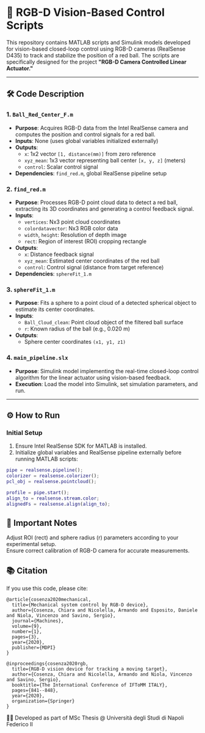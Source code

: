 # 🎯 RGB-D Vision-Based Control Scripts

This repository contains MATLAB scripts and Simulink models developed for vision-based closed-loop control using RGB-D cameras (RealSense D435) to track and stabilize the position of a red ball. The scripts are specifically designed for the project **"RGB-D Camera Controlled Linear Actuator."**

---

## 🛠️ Code Description

### 1. `Ball_Red_Center_F.m`

- **Purpose**: Acquires RGB-D data from the Intel RealSense camera and computes the position and control signals for a red ball.
- **Inputs**: None (uses global variables initialized externally)
- **Outputs**:
  - `x`: 1x2 vector `[1, distance(mm)]` from zero reference
  - `xyz_mean`: 1x3 vector representing ball center `[x, y, z]` (meters)
  - `control`: Scalar control signal
- **Dependencies**: `find_red.m`, global RealSense pipeline setup

### 2. `find_red.m`

- **Purpose**: Processes RGB-D point cloud data to detect a red ball, extracting its 3D coordinates and generating a control feedback signal.
- **Inputs**:
  - `vertices`: Nx3 point cloud coordinates
  - `colordatavector`: Nx3 RGB color data
  - `width`, `height`: Resolution of depth image
  - `rect`: Region of interest (ROI) cropping rectangle
- **Outputs**:
  - `x`: Distance feedback signal
  - `xyz_mean`: Estimated center coordinates of the red ball
  - `control`: Control signal (distance from target reference)
- **Dependencies**: `sphereFit_1.m`

### 3. `sphereFit_1.m`

- **Purpose**: Fits a sphere to a point cloud of a detected spherical object to estimate its center coordinates.
- **Inputs**:
  - `Ball_Cloud_clean`: Point cloud object of the filtered ball surface
  - `r`: Known radius of the ball (e.g., 0.020 m)
- **Outputs**:
  - Sphere center coordinates `(x1, y1, z1)`

### 4. `main_pipeline.slx`

- **Purpose**: Simulink model implementing the real-time closed-loop control algorithm for the linear actuator using vision-based feedback.
- **Execution**: Load the model into Simulink, set simulation parameters, and run.

---

## ⚙️ How to Run

### Initial Setup

1. Ensure Intel RealSense SDK for MATLAB is installed.
2. Initialize global variables and RealSense pipeline externally before running MATLAB scripts:

```matlab
pipe = realsense.pipeline();
colorizer = realsense.colorizer();
pcl_obj = realsense.pointcloud();

profile = pipe.start();
align_to = realsense.stream.color;
alignedFs = realsense.align(align_to);
```

## 📌 Important Notes
Adjust ROI (rect) and sphere radius (r) parameters according to your experimental setup.  <br>
Ensure correct calibration of RGB-D camera for accurate measurements.


## 📚 Citation
If you use this code, please cite:

```
@article{cosenza2020mechanical,
  title={Mechanical system control by RGB-D device},
  author={Cosenza, Chiara and Nicolella, Armando and Esposito, Daniele and Niola, Vincenzo and Savino, Sergio},
  journal={Machines},
  volume={9},
  number={1},
  pages={3},
  year={2020},
  publisher={MDPI}
}
```
```
@inproceedings{cosenza2020rgb,
  title={RGB-D vision device for tracking a moving target},
  author={Cosenza, Chiara and Nicolella, Armando and Niola, Vincenzo and Savino, Sergio},
  booktitle={The International Conference of IFToMM ITALY},
  pages={841--848},
  year={2020},
  organization={Springer}
}
```

👨‍💻 Developed as part of MSc Thesis @ Università degli Studi di Napoli Federico II
